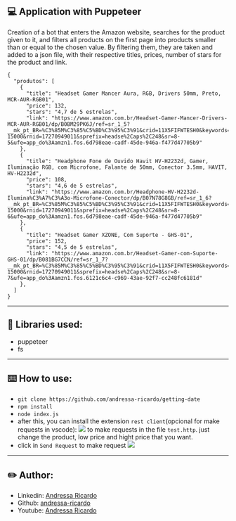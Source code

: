 
## 💻 Application with Puppeteer


Creation of a bot that enters the Amazon website, searches for the product given to it, and filters all products on the first page into products smaller than or equal to the chosen value. By filtering them, they are taken and added to a json file, with their respective titles, prices, number of stars for the product and link.</h2>


```
{
  "produtos": [
    {
      "title": "Headset Gamer Mancer Aura, RGB, Drivers 50mm, Preto, MCR-AUR-RGB01",
      "price": 132,
      "stars": "4,7 de 5 estrelas",
      "link": "https://www.amazon.com.br/Headset-Gamer-Mancer-Drivers-MCR-AUR-RGB01/dp/B0BM29PK6J/ref=sr_1_5?__mk_pt_BR=%C3%85M%C3%85%C5%BD%C3%95%C3%91&crid=11X5FIFWTESH0&keywords=headset&qid=1697744835&refinements=p_36%3A10000-15000&rnid=17270949011&sprefix=headse%2Caps%2C248&sr=8-5&ufe=app_do%3Aamzn1.fos.6d798eae-cadf-45de-946a-f477d47705b9"
    },
    {
      "title": "Headphone Fone de Ouvido Havit HV-H2232d, Gamer, Iluminação RGB, com Microfone, Falante de 50mm, Conector 3.5mm, HAVIT, HV-H2232d",
      "price": 108,
      "stars": "4,6 de 5 estrelas",
      "link": "https://www.amazon.com.br/Headphone-HV-H2232d-Ilumina%C3%A7%C3%A3o-Microfone-Conector/dp/B07N78G8GB/ref=sr_1_6?__mk_pt_BR=%C3%85M%C3%85%C5%BD%C3%95%C3%91&crid=11X5FIFWTESH0&keywords=headset&qid=1697744835&refinements=p_36%3A10000-15000&rnid=17270949011&sprefix=headse%2Caps%2C248&sr=8-6&ufe=app_do%3Aamzn1.fos.6d798eae-cadf-45de-946a-f477d47705b9"
    },
    {
      "title": "Headset Gamer XZONE, Com Suporte - GHS-01",
      "price": 152,
      "stars": "4,5 de 5 estrelas",
      "link": "https://www.amazon.com.br/Headset-Gamer-com-Suporte-GHS-01/dp/B081BG7CCN/ref=sr_1_7?__mk_pt_BR=%C3%85M%C3%85%C5%BD%C3%95%C3%91&crid=11X5FIFWTESH0&keywords=headset&qid=1697744835&refinements=p_36%3A10000-15000&rnid=17270949011&sprefix=headse%2Caps%2C248&sr=8-7&ufe=app_do%3Aamzn1.fos.6121c6c4-c969-43ae-92f7-cc248fc6181d"
    },
  ]
}

```

<hr/>

## 📖 Libraries used: 

- puppeteer
- fs

<hr/>

## ⌨️ How to use:

- `git clone https://github.com/andressa-ricardo/getting-date`
- ` npm install `
- ` node index.js `
-  after this, you can install the extension `rest client`(opcional for make requests in vscode):
![](https://i.imgur.com/SzylsFS.png)
to make requests in the file `test.http`. just change the product, low price and hight price that you want.
- click in `Send Request` to make request
 ![](https://i.imgur.com/T98cT4X.png)


<hr/>

## ✏️ Author:

- Linkedin: [Andressa Ricardo](https://www.linkedin.com/in/andressa-ricardo/)
- Github: [andressa-ricardo](https://github.com/andressa-ricardo)
- Youtube: [Andressa Ricardo](https://www.youtube.com/channel/UClWchUw2pxmTfQt3xpVN9yw)
